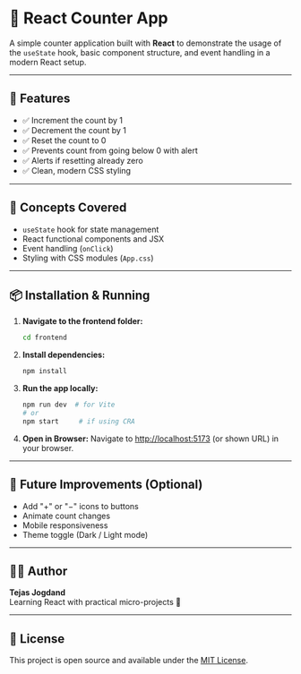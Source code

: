 # 🔢 React Counter App

A simple counter application built with **React** to demonstrate the usage of the `useState` hook, basic component structure, and event handling in a modern React setup.

---

## 🚀 Features

- ✅ Increment the count by 1  
- ✅ Decrement the count by 1  
- ✅ Reset the count to 0  
- ✅ Prevents count from going below 0 with alert  
- ✅ Alerts if resetting already zero  
- ✅ Clean, modern CSS styling

---

## 🧠 Concepts Covered

- `useState` hook for state management  
- React functional components and JSX  
- Event handling (`onClick`)  
- Styling with CSS modules (`App.css`)

---

## 📦 Installation & Running

1. **Navigate to the frontend folder:**
   ```bash
   cd frontend
   ```

2. **Install dependencies:**
   ```bash
   npm install
   ```

3. **Run the app locally:**
   ```bash
   npm run dev  # for Vite
   # or
   npm start     # if using CRA
   ```

4. **Open in Browser:**
   Navigate to [http://localhost:5173](http://localhost:5173) (or shown URL) in your browser.

---

## 📌 Future Improvements (Optional)

- Add "+" or "−" icons to buttons  
- Animate count changes  
- Mobile responsiveness  
- Theme toggle (Dark / Light mode)

---

## 🧑‍💻 Author

**Tejas Jogdand**  
Learning React with practical micro-projects 🚀

---

## 📄 License

This project is open source and available under the [MIT License](LICENSE).

